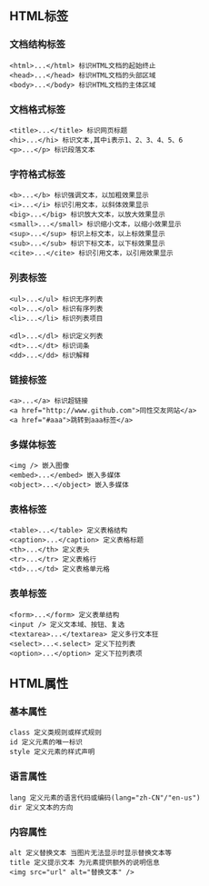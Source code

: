 ## HTML标签

### 文档结构标签

```language
<html>...</html> 标识HTML文档的起始终止
<head>...</head> 标识HTML文档的头部区域
<body>...</body> 标识HTML文档的主体区域
```

### 文档格式标签

```language
<title>...</title> 标识网页标题
<hi>...</hi> 标识文本,其中i表示1、2、3、4、5、6
<p>...</p> 标识段落文本
```

### 字符格式标签

```language
<b>...</b> 标识强调文本，以加粗效果显示
<i>...</i> 标识引用文本，以斜体效果显示
<big>...</big> 标识放大文本，以放大效果显示
<small>...</small> 标识缩小文本，以缩小效果显示
<sup>...</sup> 标识上标文本，以上标效果显示
<sub>...</sub> 标识下标文本，以下标效果显示
<cite>...</cite> 标识引用文本，以引用效果显示
```

### 列表标签

```language
<ul>...</ul> 标识无序列表
<ol>...</ol> 标识有序列表
<li>...</li> 标识列表项目

<dl>...</dl> 标识定义列表
<dt>...</dt> 标识词条
<dd>...</dd> 标识解释
```

### 链接标签

```language
<a>...</a> 标识超链接
<a href="http://www.github.com">同性交友网站</a>
<a href="#aaa">跳转到aaa标签</a>
```

### 多媒体标签

```language
<img /> 嵌入图像
<embed>...</embed> 嵌入多媒体
<object>...</object> 嵌入多媒体
```

### 表格标签

```language
<table>...</table> 定义表格结构
<caption>...</caption> 定义表格标题
<th>...</th> 定义表头
<tr>...</tr> 定义表格行
<td>...</td> 定义表格单元格
```

### 表单标签

```language
<form>...</form> 定义表单结构
<input /> 定义文本域、按钮、复选
<textarea>...</textarea> 定义多行文本狂
<select>...<.select> 定义下拉列表
<option>...</option> 定义下拉列表项
```

## HTML属性

### 基本属性

```language
class 定义类规则或样式规则
id 定义元素的唯一标识
style 定义元素的样式声明
```

### 语言属性

```language
lang 定义元素的语言代码或编码(lang="zh-CN"/"en-us")
dir 定义文本的方向
```

### 内容属性

```language
alt 定义替换文本 当图片无法显示时显示替换文本等
title 定义提示文本 为元素提供额外的说明信息
<img src="url" alt="替换文本" />
```























































